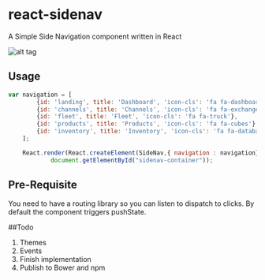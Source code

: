 react-sidenav
==============================
A Simple Side Navigation component written in React

![alt tag](https://raw.githubusercontent.com/wmira/dashboard-sidenav/master/img/sidenav.png)

## Usage

```javascript
var navigation = [
        {id: 'landing', title: 'Dashboard', 'icon-cls': 'fa fa-dashboard'},
        {id: 'channels', title: 'Channels', 'icon-cls': 'fa fa-exchange'},
        {id: 'fleet', title: 'Fleet', 'icon-cls': 'fa fa-truck'},
        {id: 'products', title: 'Products', 'icon-cls': 'fa fa-cubes'},
        {id: 'inventory', title: 'Inventory', 'icon-cls': 'fa fa-database'}
    ];

    React.render(React.createElement(SideNav,{ navigation : navigation}),
            document.getElementById("sidenav-container"));
```

## Pre-Requisite

You need to have a routing library so you can listen to dispatch to clicks. By default the component triggers pushState.

##Todo

1. Themes
2. Events
3. Finish implementation
4. Publish to Bower and npm



